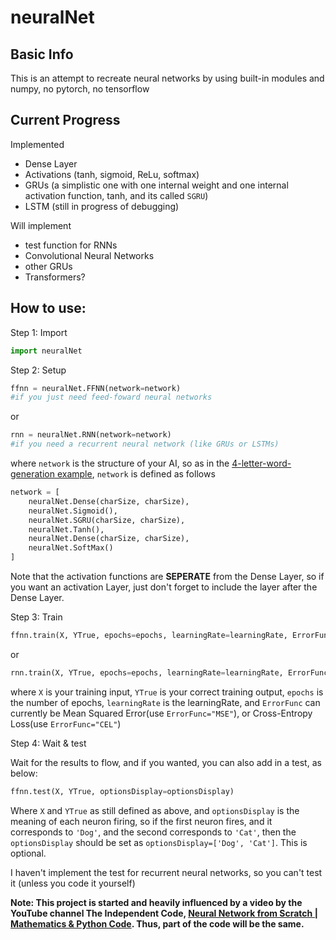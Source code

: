 # neuralNet

## Basic Info

This is an attempt to recreate neural networks by using built-in modules and numpy, no pytorch, no tensorflow

## Current Progress

Implemented
- Dense Layer
- Activations (tanh, sigmoid, ReLu, softmax)
- GRUs (a simplistic one with one internal weight and one internal activation function, tanh, and its called `SGRU`)
- LSTM (still in progress of debugging)

Will implement
- test function for RNNs
- Convolutional Neural Networks
- other GRUs
- Transformers?

## How to use:

Step 1:
Import
```python
import neuralNet
```

Step 2:
Setup
```python
ffnn = neuralNet.FFNN(network=network)
#if you just need feed-foward neural networks
```
or
```python
rnn = neuralNet.RNN(network=network)
#if you need a recurrent neural network (like GRUs or LSTMs)
```
where `network` is the structure of your AI, so as in the [4-letter-word-generation example](https://github.com/pleituer/neuralNet/blob/main/examples/4_letter_word_generation.py), `network` is defined as follows
```python
network = [
    neuralNet.Dense(charSize, charSize),
    neuralNet.Sigmoid(),
    neuralNet.SGRU(charSize, charSize),
    neuralNet.Tanh(),
    neuralNet.Dense(charSize, charSize),
    neuralNet.SoftMax()
]
```
Note that the activation functions are **SEPERATE** from the Dense Layer, so if you want an activation Layer, just don't forget to include the layer after the Dense Layer.

Step 3:
Train
```python
ffnn.train(X, YTrue, epochs=epochs, learningRate=learningRate, ErrorFunc=ErroFunc)
```
or
```python
rnn.train(X, YTrue, epochs=epochs, learningRate=learningRate, ErrorFunc=ErrorFunc)
```
where `X` is your training input, `YTrue` is your correct training output, `epochs` is the number of epochs, `learningRate` is the learningRate, and `ErrorFunc` can currently be Mean Squared Error(use `ErrorFunc="MSE"`), or Cross-Entropy Loss(use `ErrorFunc="CEL"`)

Step 4:
Wait & test

Wait for the results to flow, and if you wanted, you can also add in a test, as below:
```python
ffnn.test(X, YTrue, optionsDisplay=optionsDisplay)
```
Where `X` and `YTrue` as still defined as above, and `optionsDisplay` is the meaning of each neuron firing, so if the first neuron fires, and it corresponds to `'Dog'`, and the second corresponds to `'Cat'`, then the `optionsDisplay` should be set as `optionsDisplay=['Dog', 'Cat']`. This is optional.

I haven't implement the test for recurrent neural networks, so you can't test it (unless you code it yourself)

**Note: This project is started and heavily influenced by a video by the YouTube channel The Independent Code, [Neural Network from Scratch | Mathematics & Python Code](https://www.youtube.com/watch?v=pauPCy_s0Ok). Thus, part of the code will be the same.**
